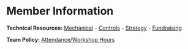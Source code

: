 # Member Information

**Technical Resources:** [Mechanical](resources/mechanical.md) - [Controls](resources/controls.md) - [Strategy](resources/strategy.md) - [Fundraising](resources/fundraising.md)

**Team Policy:** [Attendance/Workshop Hours](resources/attendance.md)